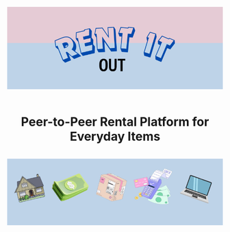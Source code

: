 <a name="readme-top"></a>
<div align="center">
  <img src="two.png" alt="Description of the image">
</div>
<div align="center">
  <br>
  <h1>Peer-to-Peer Rental Platform for Everyday Items</h1> &nbsp;<br>
</div>
<div align="center">
  <img src="one.png" alt="Description of the image">
</div>
